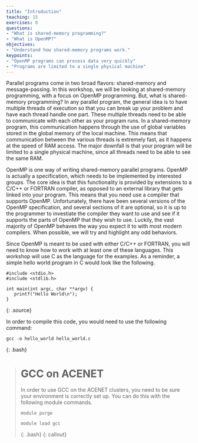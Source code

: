 ```yaml
---
title: "Introduction"
teaching: 15
exercises: 0
questions:
- "What is shared-memory programming?"
- "What is OpenMP?"
objectives:
- "Understand how shared-memory programs work."
keypoints:
- "OpenMP programs can process data very quickly"
- "Programs are limited to a single physical machine"
---
```


Parallel programs come in two broad flavors: shared-memory and message-passing. In this workshop, we will be looking at shared-memory programming, with a focus on OpenMP programming. But, what is shared-memory programming? In any parallel program, the general idea is to have multiple threads of execution so that you can break up your problem and have each thread handle one part. These multiple threads need to be able to communicate with each other as your program runs. In a shared-memory program, this communication happens through the use of global variables stored in the global memory of the local machine. This means that communication between the various threads is extremely fast, as it happens at the speed of RAM access. The major downfall is that your program will be limited to a single physical machine, since all threads need to be able to see the same RAM.

OpenMP is one way of writing shared-memory parallel programs. OpenMP is actually a specification, which needs to be implemented by interested groups. The core idea is that this functionality is provided by extensions to a C/C++ or FORTRAN compiler, as opposed to an external library that gets linked into your program. This means that you need use a compiler that supports OpenMP. Unfortunately, there have been several versions of the OpenMP specification, and several sections of it are optional, so it is up to the programmer to investiate the compiler they want to use and see if it supports the parts of OpenMP that they wish to use. Luckily, the vast majority of OpenMP behaves the way you expect it to with most modern compilers. When possible, we will try and highlight any odd behaviors.

Since OpenMP is meant to be used with either C/C++ or FORTRAN, you will need to know how to work with at least one of these languages. This workshop will use C as the language for the examples. As a reminder, a simple hello world program in C would look like the following.

~~~
#include <stdio.h>
#include <stdlib.h>

int main(int argc, char **argv) {
   printf("Hello World\n");
}
~~~
{: .source}

In order to compile this code, you would need to use the following command:

~~~
gcc -o hello_world hello_world.c
~~~
{: .bash}

># GCC on ACENET
>
> In order to use GCC on the ACENET clusters, you need to be sure your environment is correctly set up. You can do this with the following module commands.
>
> ~~~
> module purge
> 
> module load gcc
> ~~~
> {: .bash}
{: callout}

